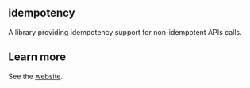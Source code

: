 ## idempotency

A library providing idempotency support for non-idempotent APIs calls.

## Learn more

See the [website](https://alixba.github.io/idempotency/).
